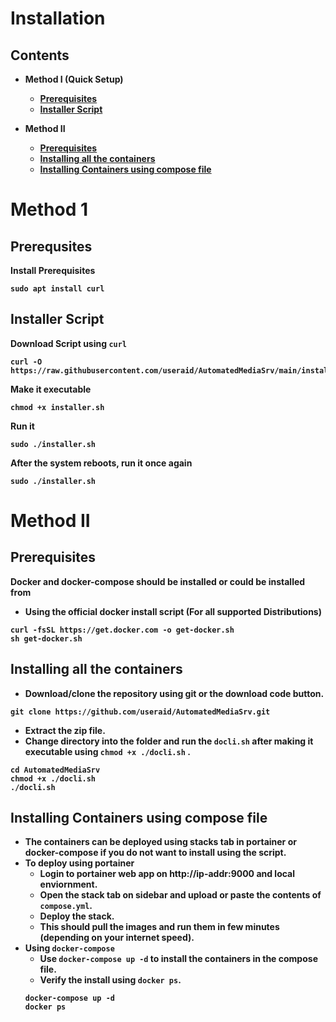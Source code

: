 # Installation

## <b>Contents

- Method I (Quick Setup)

    - [Prerequisites](empty)
    - [Installer Script](empty)


- Method II

    - [Prerequisites](empty)
    - [Installing all the containers](empty)
    - [Installing Containers using compose file](empty)

# Method 1

## Prerequsites

Install Prerequisites
```
sudo apt install curl
```
## Installer Script

Download Script using `curl` 
```
curl -O https://raw.githubusercontent.com/useraid/AutomatedMediaSrv/main/installer.sh
```
Make it executable 
```
chmod +x installer.sh
```
Run it
```
sudo ./installer.sh
```
After the system reboots, run it once again
```
sudo ./installer.sh
```


# Method II

## Prerequisites

Docker and docker-compose should be installed or could be installed from 
- Using the official docker install script (For all supported Distributions)
```
curl -fsSL https://get.docker.com -o get-docker.sh
sh get-docker.sh
```


## Installing all the containers
- Download/clone the repository using git or the download code button.
```
git clone https://github.com/useraid/AutomatedMediaSrv.git
```
- Extract the zip file.
- Change directory into the folder and run the `docli.sh` after making it executable using `chmod +x ./docli.sh` .
```
cd AutomatedMediaSrv
chmod +x ./docli.sh
./docli.sh
```

##  Installing Containers using compose file

- The containers can be deployed using stacks tab in portainer or docker-compose if you do not want to install using the script.
- To deploy using portainer
    -  Login to portainer web app on http://ip-addr:9000 and local enviornment.
    - Open the stack tab on sidebar and upload or paste the contents of `compose.yml`.
    - Deploy the stack.
    - This should pull the images and run them in few minutes (depending on your internet speed).
- Using `docker-compose`
    - Use `docker-compose up -d` to install the containers in the compose file.
    - Verify the install using `docker ps`.
    ```
    docker-compose up -d
    docker ps
    ```